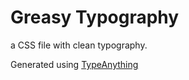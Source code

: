 # Greasy Typography

a CSS file with clean typography.

Generated using [TypeAnything](https://app.typeanything.io)
